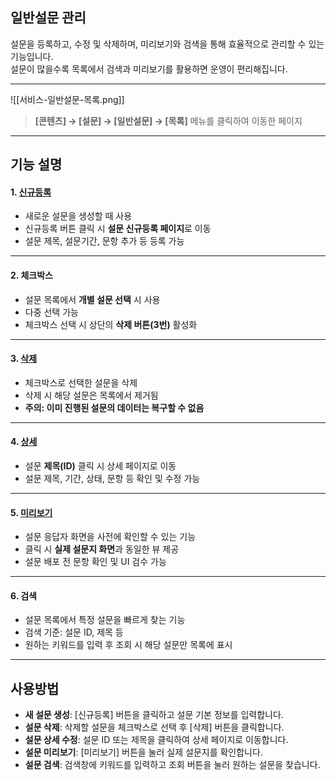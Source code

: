 ## 일반설문 관리

설문을 등록하고, 수정 및 삭제하며, 미리보기와 검색을 통해 효율적으로 관리할 수 있는 기능입니다.  
설문이 많을수록 목록에서 검색과 미리보기를 활용하면 운영이 편리해집니다.  

***
![[서비스-일반설문-목록.png]]

> **[콘텐츠] → [설문] → [일반설문] → [목록]** 메뉴를 클릭하여 이동한 페이지  

***

## 기능 설명

#### 1. [신규등록](일반설문-신규등록.md)
- 새로운 설문을 생성할 때 사용
- 신규등록 버튼 클릭 시 **설문 신규등록 페이지**로 이동
- 설문 제목, 설문기간, 문항 추가 등 등록 가능

***

#### 2. 체크박스
- 설문 목록에서 **개별 설문 선택** 시 사용
- 다중 선택 가능
- 체크박스 선택 시 상단의 **삭제 버튼(3번)** 활성화

***

#### 3. [삭제](일반설문-삭제.md)
- 체크박스로 선택한 설문을 삭제
- 삭제 시 해당 설문은 목록에서 제거됨
- **주의: 이미 진행된 설문의 데이터는 복구할 수 없음**

***

#### 4. [상세](일반설문-상세.md)
- 설문 **제목(ID)** 클릭 시 상세 페이지로 이동
- 설문 제목, 기간, 상태, 문항 등 확인 및 수정 가능

***

#### 5. [미리보기](일반설문-미리보기.md)
- 설문 응답자 화면을 사전에 확인할 수 있는 기능
- 클릭 시 **실제 설문지 화면**과 동일한 뷰 제공
- 설문 배포 전 문항 확인 및 UI 검수 가능

***

#### 6. 검색
- 설문 목록에서 특정 설문을 빠르게 찾는 기능
- 검색 기준: 설문 ID, 제목 등
- 원하는 키워드를 입력 후 조회 시 해당 설문만 목록에 표시

***

## 사용방법
- **새 설문 생성**: [신규등록] 버튼을 클릭하고 설문 기본 정보를 입력합니다.  
- **설문 삭제**: 삭제할 설문을 체크박스로 선택 후 [삭제] 버튼을 클릭합니다.  
- **설문 상세 수정**: 설문 ID 또는 제목을 클릭하여 상세 페이지로 이동합니다.  
- **설문 미리보기**: [미리보기] 버튼을 눌러 실제 설문지를 확인합니다.  
- **설문 검색**: 검색창에 키워드를 입력하고 조회 버튼을 눌러 원하는 설문을 찾습니다.  
